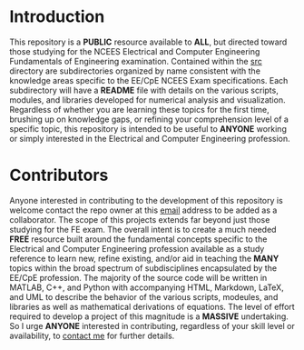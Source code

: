 # Introduction
This repository is a **PUBLIC** resource available to **ALL**, but directed toward those studying for the NCEES Electrical and Computer Engineering Fundamentals of Engineering examination. Contained within the [src](src/) directory are subdirectories organized by name consistent with the knowledge areas specific to the EE/CpE NCEES Exam specifications. Each subdirectory will have a **README** file with details on the various scripts, modules, and libraries developed for numerical analysis and visualization. Regardless of whether you are learning these topics for the first time, brushing up on knowledge gaps, or refining your comprehension level of a specific topic, this repository is intended to be useful to **ANYONE** working or simply interested in the Electrical and Computer Engineering profession.

# Contributors
Anyone interested in contributing to the development of this repository is welcome contact the repo owner at this [email](mailto:th1622ee@cognitivesymmetry.com) address to be added as a collaborator. The scope of this projects extends far beyond just those studying for the FE exam. The overall intent is to create a much needed **FREE** resource built around the fundamental concepts specific to the Electrical and Computer Engineering profession available as a study reference to learn new, refine existing, and/or aid in teaching the **MANY** topics within the broad spectrum of subdisciplines encapsulated by the EE/CpE profession. The majority of the source code will be written in MATLAB, C++, and Python with accompanying HTML, Markdown, LaTeX, and UML to describe the behavior of the various scripts, modeules, and libraries as well as mathematical derivations of equations. The level of effort required to develop a project of this magnitude is a **MASSIVE** undertaking. So I urge **ANYONE** interested in contributing, regardless of your skill level or availability, to [contact me](mailto:th1622ee@cognitivesymmetry.com) for further details. 

